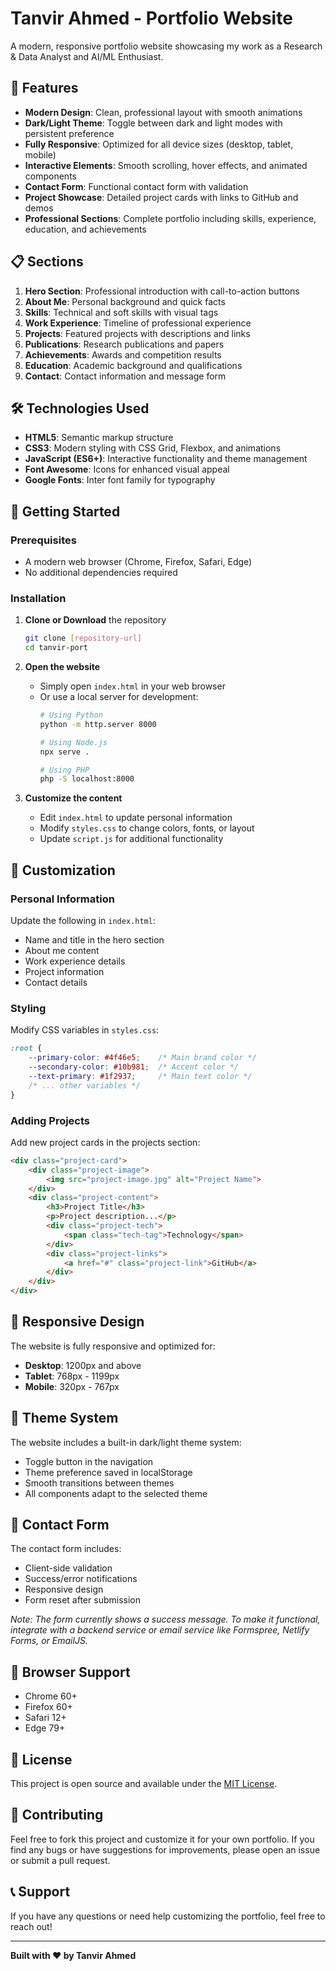 # Tanvir Ahmed - Portfolio Website

A modern, responsive portfolio website showcasing my work as a Research & Data Analyst and AI/ML Enthusiast.

## 🚀 Features

- **Modern Design**: Clean, professional layout with smooth animations
- **Dark/Light Theme**: Toggle between dark and light modes with persistent preference
- **Fully Responsive**: Optimized for all device sizes (desktop, tablet, mobile)
- **Interactive Elements**: Smooth scrolling, hover effects, and animated components
- **Contact Form**: Functional contact form with validation
- **Project Showcase**: Detailed project cards with links to GitHub and demos
- **Professional Sections**: Complete portfolio including skills, experience, education, and achievements

## 📋 Sections

1. **Hero Section**: Professional introduction with call-to-action buttons
2. **About Me**: Personal background and quick facts
3. **Skills**: Technical and soft skills with visual tags
4. **Work Experience**: Timeline of professional experience
5. **Projects**: Featured projects with descriptions and links
6. **Publications**: Research publications and papers
7. **Achievements**: Awards and competition results
8. **Education**: Academic background and qualifications
9. **Contact**: Contact information and message form

## 🛠️ Technologies Used

- **HTML5**: Semantic markup structure
- **CSS3**: Modern styling with CSS Grid, Flexbox, and animations
- **JavaScript (ES6+)**: Interactive functionality and theme management
- **Font Awesome**: Icons for enhanced visual appeal
- **Google Fonts**: Inter font family for typography

## 🚀 Getting Started

### Prerequisites

- A modern web browser (Chrome, Firefox, Safari, Edge)
- No additional dependencies required

### Installation

1. **Clone or Download** the repository
   ```bash
   git clone [repository-url]
   cd tanvir-port
   ```

2. **Open the website**
   - Simply open `index.html` in your web browser
   - Or use a local server for development:
     ```bash
     # Using Python
     python -m http.server 8000
     
     # Using Node.js
     npx serve .
     
     # Using PHP
     php -S localhost:8000
     ```

3. **Customize the content**
   - Edit `index.html` to update personal information
   - Modify `styles.css` to change colors, fonts, or layout
   - Update `script.js` for additional functionality

## 🎨 Customization

### Personal Information
Update the following in `index.html`:
- Name and title in the hero section
- About me content
- Work experience details
- Project information
- Contact details

### Styling
Modify CSS variables in `styles.css`:
```css
:root {
    --primary-color: #4f46e5;    /* Main brand color */
    --secondary-color: #10b981;  /* Accent color */
    --text-primary: #1f2937;     /* Main text color */
    /* ... other variables */
}
```

### Adding Projects
Add new project cards in the projects section:
```html
<div class="project-card">
    <div class="project-image">
        <img src="project-image.jpg" alt="Project Name">
    </div>
    <div class="project-content">
        <h3>Project Title</h3>
        <p>Project description...</p>
        <div class="project-tech">
            <span class="tech-tag">Technology</span>
        </div>
        <div class="project-links">
            <a href="#" class="project-link">GitHub</a>
        </div>
    </div>
</div>
```

## 📱 Responsive Design

The website is fully responsive and optimized for:
- **Desktop**: 1200px and above
- **Tablet**: 768px - 1199px
- **Mobile**: 320px - 767px

## 🌙 Theme System

The website includes a built-in dark/light theme system:
- Toggle button in the navigation
- Theme preference saved in localStorage
- Smooth transitions between themes
- All components adapt to the selected theme

## 📧 Contact Form

The contact form includes:
- Client-side validation
- Success/error notifications
- Responsive design
- Form reset after submission

*Note: The form currently shows a success message. To make it functional, integrate with a backend service or email service like Formspree, Netlify Forms, or EmailJS.*

## 🔧 Browser Support

- Chrome 60+
- Firefox 60+
- Safari 12+
- Edge 79+

## 📄 License

This project is open source and available under the [MIT License](LICENSE).

## 🤝 Contributing

Feel free to fork this project and customize it for your own portfolio. If you find any bugs or have suggestions for improvements, please open an issue or submit a pull request.

## 📞 Support

If you have any questions or need help customizing the portfolio, feel free to reach out!

---

**Built with ❤️ by Tanvir Ahmed**
